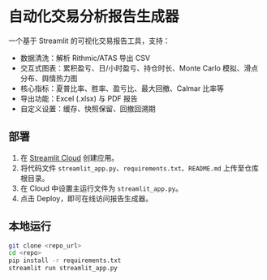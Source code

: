 # 自动化交易分析报告生成器

一个基于 Streamlit 的可视化交易报告工具，支持：
- 数据清洗：解析 Rithmic/ATAS 导出 CSV
- 交互式图表：累积盈亏、日/小时盈亏、持仓时长、Monte Carlo 模拟、滑点分布、舆情热力图
- 核心指标：夏普比率、胜率、盈亏比、最大回撤、Calmar 比率等
- 导出功能：Excel (.xlsx) 与 PDF 报告
- 自定义设置：缓存、快照保留、回撤回溯期

## 部署

1. 在 [Streamlit Cloud](https://streamlit.io/cloud) 创建应用。  
2. 将代码文件 `streamlit_app.py`、`requirements.txt`、`README.md` 上传至仓库根目录。  
3. 在 Cloud 中设置主运行文件为 `streamlit_app.py`。  
4. 点击 Deploy，即可在线访问报告生成器。

## 本地运行

```bash
git clone <repo_url>
cd <repo>
pip install -r requirements.txt
streamlit run streamlit_app.py
